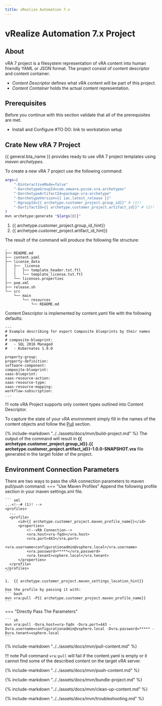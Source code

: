```yaml
---
title: vRealize Automation 7.x
---
```


# vRealize Automation 7.x Project

## About
vRA 7 project is a filesystem representation of vRA content into human friendly YAML or JSON format. The project consist of content descriptor and content container.

- *Content Descriptor* defines what vRA content will be part of this project.
- *Content Container* holds the actual content representation.

## Prerequisites
Before you continue with this section validate that all of the prerequisites are met.
- Install and Configure #TO DO: link to workstation setup

## Crate New vRA 7 Project
{{ general.bta_name }} provides ready to use vRA 7 project templates using *maven archetypes*.

To create a new vRA 7 project use the following command:
```Bash
args=(
    "-DinteractiveMode=false"
    "-DarchetypeGroupId=com.vmware.pscoe.vra.archetypes"
    "-DarchetypeArtifactId=package-vra-archetype"
    "-DarchetypeVersion={{ iac.latest_release }}"
    "-DgroupId={{ archetype.customer_project.group_id}}" # (1)!
    "-DartifactId={{ archetype.customer_project.artifact_id}}" # (2)!
)
mvn archetype:generate "${args[@]}"
```

1.  {{ archetype.customer_project.group_id_hint}}
2.  {{ archetype.customer_project.artifact_id_hint}}
   
The result of the command will produce the following file structure:
```
.
├── README.md
├── content.yaml
├── license_data
│   ├── _license
│   │   ├── template_header.txt.ftl
│   │   └── template_license.txt.ftl
│   └── licenses.properties
├── pom.xml
├── release.sh
└── src
    └── main
        └── resources
            └── README.md
```

Content Descriptor is implemented by content.yaml file with the following defaults:
```
---
# Example describing for export Composite blueprints by their names
#
# composite-blueprint:
#   - SQL 2016 Managed
#   - Kubernates 1.9.0

property-group:
property-definition:
software-component:
composite-blueprint:
xaas-blueprint:
xaas-resource-action:
xaas-resource-type:
xaas-resource-mapping:
workflow-subscription:
...
```
!!! note
    vRA Project supports only content types outlined into Content Descriptor.

To capture the state of your vRA environment simply fill in the names of the content objects and follow the [Pull](#pull) section.

<!-- Build Project Section -->
{% include-markdown "../../assets/docs/mvn/build-project.md" %}
The output of the command will result in **{{ archetype.customer_project.group_id}}.{{ archetype.customer_project.artifact_id}}-1.0.0-SNAPSHOT.vra** file generated in the target folder of the project.

## Environment Connection Parameters
There are two ways to pass the vRA connection parameters to maven pull/push command:
=== "Use Maven Profiles"
    Append the following profile section in your maven settings.xml file.

    ``` xml
    ...<!--# (1)! -->
    <profiles>
      ...
      <profile>
          <id>{{ archetype.customer_project.maven_profile_name}}</id>
          <properties>
              <!--vRA Connection-->
              <vra.host>vra-fqdn</vra.host>
              <vra.port>443</vra.port>
              <vra.username>configurationadmin@vsphere.local</vra.username>
              <vra.password>*****</vra.password>
              <vra.tenant>vsphere.local</vra.tenant>
          </properties>
      </profile>
    </profiles>
    ```

    1.  {{ archetype.customer_project.maven_settings_location_hint}}

    Use the profile by passing it with:
    ``` bash
    mvn vra:pull -P{{ archetype.customer_project.maven_profile_name}}
    ```

=== "Directly Pass The Parameters"

    ``` sh
    mvn vra:pull -Dvra.host=vra-fqdn -Dvra.port=443 -Dvra.username=configurationadmin@vsphere.local -Dvra.password=***** -Dvra.tenant=vsphere.local
    ```

<!-- Pull Content Section -->
{% include-markdown "../../assets/docs/mvn/pull-content.md" %}

!!! note
    Pull command ```vra:pull``` will fail if the content.yaml is empty or it cannot find some of the described content on the target vRA server.

<!-- Push Content Section -->
{% include-markdown "../../assets/docs/mvn/push-content.md" %}

<!-- Bundle Project Section -->
{% include-markdown "../../assets/docs/mvn/bundle-project.md" %}

<!-- Clean Up Content Section -->
{% include-markdown "../../assets/docs/mvn/clean-up-content.md" %}

<!-- Troubleshooting Section -->
{% include-markdown "../../assets/docs/mvn/troubleshooting.md" %}
